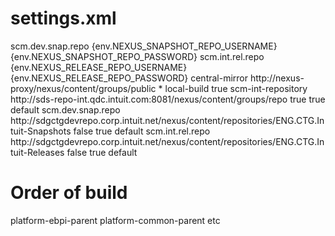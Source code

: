 # settings.xml 
<?xml version="1.0" encoding="UTF-8"?>
<settings>
  <servers>
    <server>
      <id>scm.dev.snap.repo</id>
      <username>{env.NEXUS_SNAPSHOT_REPO_USERNAME}</username>
      <password>{env.NEXUS_SNAPSHOT_REPO_PASSWORD}</password>
    </server>
    <server>
      <id>scm.int.rel.repo</id>
      <username>{env.NEXUS_RELEASE_REPO_USERNAME}</username>
      <password>{env.NEXUS_RELEASE_REPO_PASSWORD}</password>
    </server>
  </servers>
 <mirrors>
    <mirror>
      <id>central-mirror</id>
      <url>http://nexus-proxy/nexus/content/groups/public</url>
      <mirrorOf>*</mirrorOf>
    </mirror>
 </mirrors>
 <profiles>
	<profile>
		<id>local-build</id>
		<activation>
			<activeByDefault>true</activeByDefault>
		</activation>
		<repositories>
			<repository>
				<id>scm-int-repository</id>
				<url>http://sds-repo-int.qdc.intuit.com:8081/nexus/content/groups/repo</url>
				<releases>
					<enabled>true</enabled>
				</releases>
				<snapshots>
				<enabled>true</enabled>
				</snapshots>
				<layout>default</layout>
			</repository>
			<repository>
				<id>scm.dev.snap.repo</id>
				<url>http://sdgctgdevrepo.corp.intuit.net/nexus/content/repositories/ENG.CTG.Intuit-Snapshots</url>
				<releases>
					<enabled>false</enabled>
				</releases>
				<snapshots>
					<enabled>true</enabled>
				</snapshots>
				<layout>default</layout>
			</repository>
			<repository>
				<id>scm.int.rel.repo</id>
				<url>http://sdgctgdevrepo.corp.intuit.net/nexus/content/repositories/ENG.CTG.Intuit-Releases</url>
				<releases>
					<enabled>false</enabled>
				</releases>
				<snapshots>
					<enabled>true</enabled>
				</snapshots>
				<layout>default</layout>
			</repository>			
		</repositories>		
	</profile>
 </profiles>
</settings>

# Order of build
  platform-ebpi-parent
  platform-common-parent etc
